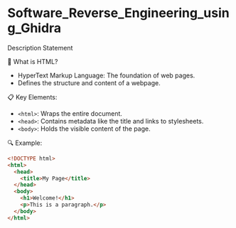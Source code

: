 # Software_Reverse_Engineering_using_Ghidra
Description Statement


🧩 What is HTML?
- HyperText Markup Language: The foundation of web pages.
- Defines the structure and content of a webpage.

📋 Key Elements:
- `<html>`: Wraps the entire document.
- `<head>`: Contains metadata like the title and links to stylesheets.
- `<body>`: Holds the visible content of the page.

🔍 Example:
```html
<!DOCTYPE html>
<html>
  <head>
    <title>My Page</title>
  </head>
  <body>
    <h1>Welcome!</h1>
    <p>This is a paragraph.</p>
  </body>
</html>


